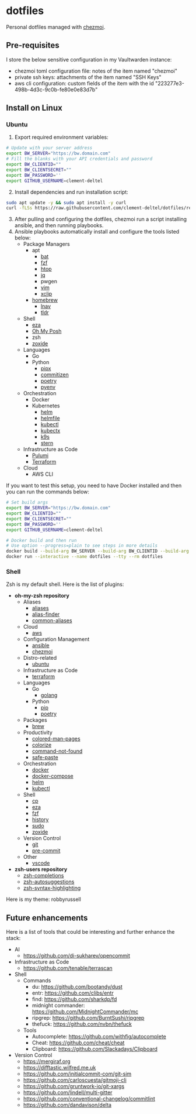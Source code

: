# dotfiles

Personal dotfiles managed with [chezmoi](https://www.chezmoi.io).

## Pre-requisites

I store the below sensitive configuration in my Vaultwarden instance:

 - chezmoi toml configuration file: notes of the item named "chezmoi"
 - private ssh keys: attachments of the item named "SSH Keys"
 - aws cli configuration: custom fields of the item with the id "223277e3-498b-4d3c-9c0b-fe80e0e83d7b"

## Install on Linux

### Ubuntu

1. Export required environment variables:
```bash
# Update with your server address
export BW_SERVER="https://bw.domain.com"
# Fill the blanks with your API credentials and password
export BW_CLIENTID=""
export BW_CLIENTSECRET=""
export BW_PASSWORD=''
export GITHUB_USERNAME=clement-deltel
```

2. Install dependencies and run installation script:
```bash
sudo apt update -y && sudo apt install -y curl
curl -fLSs https://raw.githubusercontent.com/clement-deltel/dotfiles/refs/heads/main/docker/linux/install.sh
```

3. After pulling and configuring the dotfiles, chezmoi run a script installing ansible, and then running playbooks.
4. Ansible playbooks automatically install and configure the tools listed below:
    - Package Managers
      - apt
        - [bat](https://github.com/sharkdp/bat)
        - [fzf](https://github.com/junegunn/fzf)
        - [htop](https://github.com/htop-dev/htop)
        - [jq](https://github.com/jqlang/jq)
        - pwgen
        - [vim](https://github.com/vim/vim)
        - [xclip](https://github.com/astrand/xclip)
      - [homebrew](https://github.com/Homebrew/brew)
        - [lnav](https://github.com/tstack/lnav)
        - [tldr](https://github.com/tldr-pages/tlrc)
    - Shell
      - [eza](https://github.com/eza-community/eza)
      - [Oh My Posh](https://github.com/jandedobbeleer/oh-my-posh)
      - zsh
      - [zoxide](https://github.com/ajeetdsouza/zoxide)
    - Languages
      - Go
      - Python
        - [pipx](https://github.com/pypa/pipx)
        - [commitizen](https://github.com/commitizen-tools/commitizen)
        - [poetry](https://github.com/python-poetry/poetry)
        - [pyenv](https://github.com/pyenv/pyenv)
    - Orchestration
      - Docker
      - Kubernetes
        - [helm](https://github.com/helm/helm)
        - [helmfile](https://github.com/helmfile/helmfile)
        - [kubectl](https://github.com/kubernetes/kubectl)
        - [kubectx](https://github.com/ahmetb/kubectx)
        - [k9s](https://github.com/derailed/k9s)
        - [stern](https://github.com/stern/stern)
    - Infrastructure as Code
      - [Pulumi](https://github.com/pulumi/pulumi)
      - [Terraform](https://github.com/hashicorp/terraform)
    - Cloud
      - AWS CLI

If you want to test this setup, you need to have Docker installed and then you can run the commands below:
```bash
# Set build args
export BW_SERVER="https://bw.domain.com"
export BW_CLIENTID=""
export BW_CLIENTSECRET=""
export BW_PASSWORD=''
export GITHUB_USERNAME=clement-deltel

# Docker build and then run
# Use option --progress=plain to see steps in more details
docker build --build-arg BW_SERVER --build-arg BW_CLIENTID --build-arg BW_CLIENTSECRET --build-arg BW_PASSWORD --build-arg GITHUB_USERNAME --file docker/linux/Dockerfile --tag dotfiles docker/linux/
docker run --interactive --name dotfiles --tty --rm dotfiles
```

### Shell

Zsh is my default shell. Here is the list of plugins:

- **oh-my-zsh repository**
  - Aliases
    - [aliases](https://github.com/ohmyzsh/ohmyzsh/tree/master/plugins/aliases)
    - [alias-finder](https://github.com/ohmyzsh/ohmyzsh/tree/master/plugins/alias-finder)
    - [common-aliases](https://github.com/ohmyzsh/ohmyzsh/tree/master/plugins/common-aliases)
  - Cloud
    - [aws](https://github.com/ohmyzsh/ohmyzsh/tree/master/plugins/aws)
  - Configuration Management
    - [ansible](https://github.com/ohmyzsh/ohmyzsh/tree/master/plugins/ansible)
    - [chezmoi](https://github.com/ohmyzsh/ohmyzsh/tree/master/plugins/chezmoi)
  - Distro-related
    - [ubuntu](https://github.com/ohmyzsh/ohmyzsh/tree/master/plugins/ubuntu)
  - Infrastructure as Code
    - [terraform](https://github.com/ohmyzsh/ohmyzsh/tree/master/plugins/terraform)
  - Languages
    - Go
      - [golang](https://github.com/ohmyzsh/ohmyzsh/tree/master/plugins/golang)
    - Python
      - [pip](https://github.com/ohmyzsh/ohmyzsh/tree/master/plugins/pip)
      - [poetry](https://github.com/ohmyzsh/ohmyzsh/tree/master/plugins/poetry)
  - Packages
    - [brew](https://github.com/ohmyzsh/ohmyzsh/tree/master/plugins/brew)
  - Productivity
    - [colored-man-pages](https://github.com/ohmyzsh/ohmyzsh/tree/master/plugins/colored-man-pages)
    - [colorize](https://github.com/ohmyzsh/ohmyzsh/tree/master/plugins/colorize)
    - [command-not-found](https://github.com/ohmyzsh/ohmyzsh/tree/master/plugins/command-not-found)
    - [safe-paste](https://github.com/ohmyzsh/ohmyzsh/tree/master/plugins/safe-paste)
  - Orchestration
    - [docker](https://github.com/ohmyzsh/ohmyzsh/tree/master/plugins/docker)
    - [docker-compose](https://github.com/ohmyzsh/ohmyzsh/tree/master/plugins/docker-compose)
    - [helm](https://github.com/ohmyzsh/ohmyzsh/tree/master/plugins/helm)
    - [kubectl](https://github.com/ohmyzsh/ohmyzsh/tree/master/plugins/kubectl)
  - Shell
    - [cp](https://github.com/ohmyzsh/ohmyzsh/tree/master/plugins/cp)
    - [eza](https://github.com/ohmyzsh/ohmyzsh/tree/master/plugins/eza)
    - [fzf](https://github.com/ohmyzsh/ohmyzsh/tree/master/plugins/fzf)
    - [history](https://github.com/ohmyzsh/ohmyzsh/tree/master/plugins/history)
    - [sudo](https://github.com/ohmyzsh/ohmyzsh/tree/master/plugins/sudo)
    - [zoxide](https://github.com/ohmyzsh/ohmyzsh/tree/master/plugins/zoxide)
  - Version Control
    - [git](https://github.com/ohmyzsh/ohmyzsh/tree/master/plugins/git)
    - [pre-commit](https://github.com/ohmyzsh/ohmyzsh/tree/master/plugins/pre-commit)
  - Other
    - [vscode](https://github.com/ohmyzsh/ohmyzsh/tree/master/plugins/vscode)
- **zsh-users repository**
  - [zsh-completions](https://github.com/zsh-users/zsh-completions)
  - [zsh-autosuggestions](https://github.com/zsh-users/zsh-autosuggestions)
  - [zsh-syntax-highlighting](https://github.com/zsh-users/zsh-syntax-highlighting)

Here is my theme: robbyrussell

## Future enhancements

Here is a list of tools that could be interesting and further enhance the stack:

- AI
  - https://github.com/di-sukharev/opencommit
- Infrastructure as Code
  - https://github.com/tenable/terrascan
- Shell
  - Commands
    - du: https://github.com/bootandy/dust
    - entr: https://github.com/clibs/entr
    - find: https://github.com/sharkdp/fd
    - midnight commander: https://github.com/MidnightCommander/mc
    - ripgrep: https://github.com/BurntSushi/ripgrep
    - thefuck: https://github.com/nvbn/thefuck
  - Tools
    - Autocomplete: https://github.com/withfig/autocomplete
    - Cheat: https://github.com/cheat/cheat
    - Clipboard: https://github.com/Slackadays/Clipboard
- Version Control
  - https://mergiraf.org
  - https://difftastic.wilfred.me.uk
  - https://github.com/initialcommit-com/git-sim
  - https://github.com/carloscuesta/gitmoji-cli
  - https://github.com/gruntwork-io/git-xargs
  - https://github.com/lindell/multi-gitter
  - https://github.com/conventional-changelog/commitlint
  - https://github.com/dandavison/delta

